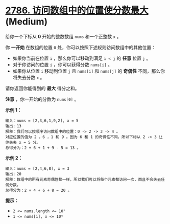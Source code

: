 # [2786. 访问数组中的位置使分数最大][link] (Medium)

[link]: https://leetcode.cn/problems/visit-array-positions-to-maximize-score/

给你一个下标从 **0** 开始的整数数组 `nums` 和一个正整数 `x` 。

你 **一开始** 在数组的位置 `0` 处，你可以按照下述规则访问数组中的其他位置：

- 如果你当前在位置 `i` ，那么你可以移动到满足 `i < j` 的 **任意** 位置 `j` 。
- 对于你访问的位置 `i` ，你可以获得分数 `nums[i]` 。
- 如果你从位置 `i` 移动到位置 `j` 且 `nums[i]` 和 `nums[j]` 的 **奇偶性** 不同，那么你将失去分数 `x`
。

请你返回你能得到的 **最大** 得分之和。

**注意** ，你一开始的分数为 `nums[0]` 。

**示例 1：**

```
输入：nums = [2,3,6,1,9,2], x = 5
输出：13
解释：我们可以按顺序访问数组中的位置：0 -> 2 -> 3 -> 4 。
对应位置的值为 2 ，6 ，1 和 9 。因为 6 和 1 的奇偶性不同，所以下标从 2 -> 3 让你失去 x = 5 分。
总得分为：2 + 6 + 1 + 9 - 5 = 13 。
```

**示例 2：**

```
输入：nums = [2,4,6,8], x = 3
输出：20
解释：数组中的所有元素奇偶性都一样，所以我们可以将每个元素都访问一次，而且不会失去任何分数。
总得分为：2 + 4 + 6 + 8 = 20 。
```

**提示：**

- `2 <= nums.length <= 10⁵`
- `1 <= nums[i], x <= 10⁶`
